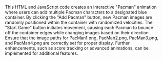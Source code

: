 This HTML and JavaScript code creates an interactive "Pacman" animation where users can add multiple Pacman characters to a designated blue container. 
By clicking the "Add Pacman" button, new Pacman images are randomly positioned within the container with randomized velocities.
The "Start Game" button initiates movement, causing each Pacman to bounce off the container edges while changing images based on their direction.
Ensure that the image paths for PacMan1.png, PacMan2.png, PacMan3.png, and PacMan4.png are correctly set for proper display.
Further enhancements, such as score tracking or advanced animations, can be implemented for additional features.
